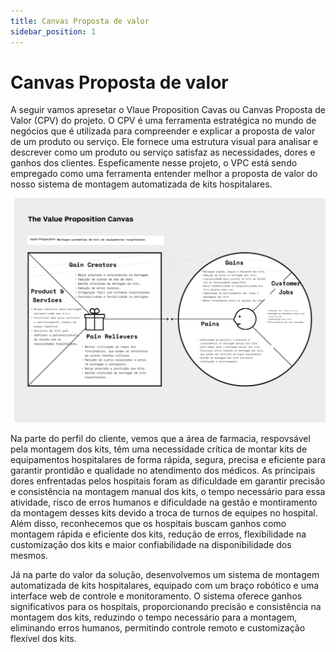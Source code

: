 ```yaml
---
title: Canvas Proposta de valor
sidebar_position: 1
---
```


# Canvas Proposta de valor

A seguir vamos apresetar o Vlaue Proposition Cavas ou Canvas Proposta de Valor (CPV) do projeto. O CPV é uma ferramenta estratégica no mundo de negócios que é utilizada para compreender e explicar a proposta de valor de um produto ou serviço. Ele fornece uma estrutura visual para analisar e descrever como um produto ou serviço satisfaz as necessidades, dores e ganhos dos clientes. Espeficamente nesse projeto, o VPC está sendo empregado como uma ferramenta entender melhor a proposta de valor do nosso sistema de montagem automatizada de kits hospitalares.


![Canvas Proposta de Valor](../../../static/img/CPV-Sirio.png)

Na parte do perfil do cliente, vemos que a área de farmacia, respovsável pela montagem dos kits, têm uma necessidade crítica de montar kits de equipamentos hospitalares de forma rápida, segura, precisa e eficiente para garantir prontidão e qualidade no atendimento dos médicos. As principais dores enfrentadas pelos hospitais foram as dificuldade em garantir precisão e consistência na montagem manual dos kits, o tempo necessário para essa atividade, risco de erros humanos e dificuldade na gestão e montiramento da montagem desses kits devido a troca de turnos de equipes no hospital. Além disso, reconhecemos que os hospitais buscam ganhos como montagem rápida e eficiente dos kits, redução de erros, flexibilidade na customização dos kits e maior confiabilidade na disponibilidade dos mesmos.

Já na parte do valor da solução, desenvolvemos um sistema de montagem automatizada de kits hospitalares, equipado com um braço robótico e uma interface web de controle e monitoramento. O sistema oferece ganhos significativos para os hospitais, proporcionando precisão e consistência na montagem dos kits, reduzindo o tempo necessário para a montagem, eliminando erros humanos, permitindo controle remoto e customização flexível dos kits.